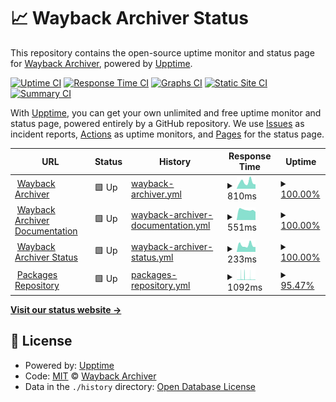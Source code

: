 # 📈 Wayback Archiver Status

This repository contains the open-source uptime monitor and status page for [Wayback Archiver](https://wabarc.eu.org), powered by [Upptime](https://github.com/upptime/upptime).

[![Uptime CI](https://github.com/wabarc/status/workflows/Uptime%20CI/badge.svg)](https://github.com/wabarc/status/actions?query=workflow%3A%22Uptime+CI%22)
[![Response Time CI](https://github.com/wabarc/status/workflows/Response%20Time%20CI/badge.svg)](https://github.com/wabarc/status/actions?query=workflow%3A%22Response+Time+CI%22)
[![Graphs CI](https://github.com/wabarc/status/workflows/Graphs%20CI/badge.svg)](https://github.com/wabarc/status/actions?query=workflow%3A%22Graphs+CI%22)
[![Static Site CI](https://github.com/wabarc/status/workflows/Static%20Site%20CI/badge.svg)](https://github.com/wabarc/status/actions?query=workflow%3A%22Static+Site+CI%22)
[![Summary CI](https://github.com/wabarc/status/workflows/Summary%20CI/badge.svg)](https://github.com/wabarc/status/actions?query=workflow%3A%22Summary+CI%22)

With [Upptime](https://upptime.js.org), you can get your own unlimited and free uptime monitor and status page, powered entirely by a GitHub repository. We use [Issues](https://github.com/wabarc/status/issues) as incident reports, [Actions](https://github.com/wabarc/status/actions) as uptime monitors, and [Pages](https://demo.upptime.js.org) for the status page.

<!--start: status pages-->
<!-- This summary is generated by Upptime (https://github.com/upptime/upptime) -->
<!-- Do not edit this manually, your changes will be overwritten -->
<!-- prettier-ignore -->
| URL | Status | History | Response Time | Uptime |
| --- | ------ | ------- | ------------- | ------ |
| <img alt="" src="https://icons.duckduckgo.com/ip3/wabarc.eu.org.ico" height="13"> [Wayback Archiver](https://wabarc.eu.org) | 🟩 Up | [wayback-archiver.yml](https://github.com/wabarc/status/commits/HEAD/history/wayback-archiver.yml) | <details><summary><img alt="Response time graph" src="./graphs/wayback-archiver/response-time-week.png" height="20"> 810ms</summary><br><a href="https://wabarcstatus.eu.org/history/wayback-archiver"><img alt="Response time 980" src="https://img.shields.io/endpoint?url=https%3A%2F%2Fraw.githubusercontent.com%2Fwabarc%2Fstatus%2FHEAD%2Fapi%2Fwayback-archiver%2Fresponse-time.json"></a><br><a href="https://wabarcstatus.eu.org/history/wayback-archiver"><img alt="24-hour response time 544" src="https://img.shields.io/endpoint?url=https%3A%2F%2Fraw.githubusercontent.com%2Fwabarc%2Fstatus%2FHEAD%2Fapi%2Fwayback-archiver%2Fresponse-time-day.json"></a><br><a href="https://wabarcstatus.eu.org/history/wayback-archiver"><img alt="7-day response time 810" src="https://img.shields.io/endpoint?url=https%3A%2F%2Fraw.githubusercontent.com%2Fwabarc%2Fstatus%2FHEAD%2Fapi%2Fwayback-archiver%2Fresponse-time-week.json"></a><br><a href="https://wabarcstatus.eu.org/history/wayback-archiver"><img alt="30-day response time 659" src="https://img.shields.io/endpoint?url=https%3A%2F%2Fraw.githubusercontent.com%2Fwabarc%2Fstatus%2FHEAD%2Fapi%2Fwayback-archiver%2Fresponse-time-month.json"></a><br><a href="https://wabarcstatus.eu.org/history/wayback-archiver"><img alt="1-year response time 1088" src="https://img.shields.io/endpoint?url=https%3A%2F%2Fraw.githubusercontent.com%2Fwabarc%2Fstatus%2FHEAD%2Fapi%2Fwayback-archiver%2Fresponse-time-year.json"></a></details> | <details><summary><a href="https://wabarcstatus.eu.org/history/wayback-archiver">100.00%</a></summary><a href="https://wabarcstatus.eu.org/history/wayback-archiver"><img alt="All-time uptime 90.10%" src="https://img.shields.io/endpoint?url=https%3A%2F%2Fraw.githubusercontent.com%2Fwabarc%2Fstatus%2FHEAD%2Fapi%2Fwayback-archiver%2Fuptime.json"></a><br><a href="https://wabarcstatus.eu.org/history/wayback-archiver"><img alt="24-hour uptime 100.00%" src="https://img.shields.io/endpoint?url=https%3A%2F%2Fraw.githubusercontent.com%2Fwabarc%2Fstatus%2FHEAD%2Fapi%2Fwayback-archiver%2Fuptime-day.json"></a><br><a href="https://wabarcstatus.eu.org/history/wayback-archiver"><img alt="7-day uptime 100.00%" src="https://img.shields.io/endpoint?url=https%3A%2F%2Fraw.githubusercontent.com%2Fwabarc%2Fstatus%2FHEAD%2Fapi%2Fwayback-archiver%2Fuptime-week.json"></a><br><a href="https://wabarcstatus.eu.org/history/wayback-archiver"><img alt="30-day uptime 100.00%" src="https://img.shields.io/endpoint?url=https%3A%2F%2Fraw.githubusercontent.com%2Fwabarc%2Fstatus%2FHEAD%2Fapi%2Fwayback-archiver%2Fuptime-month.json"></a><br><a href="https://wabarcstatus.eu.org/history/wayback-archiver"><img alt="1-year uptime 70.48%" src="https://img.shields.io/endpoint?url=https%3A%2F%2Fraw.githubusercontent.com%2Fwabarc%2Fstatus%2FHEAD%2Fapi%2Fwayback-archiver%2Fuptime-year.json"></a></details>
| <img alt="" src="https://icons.duckduckgo.com/ip3/initium.eu.org.ico" height="13"> [Wayback Archiver Documentation](https://initium.eu.org) | 🟩 Up | [wayback-archiver-documentation.yml](https://github.com/wabarc/status/commits/HEAD/history/wayback-archiver-documentation.yml) | <details><summary><img alt="Response time graph" src="./graphs/wayback-archiver-documentation/response-time-week.png" height="20"> 551ms</summary><br><a href="https://wabarcstatus.eu.org/history/wayback-archiver-documentation"><img alt="Response time 475" src="https://img.shields.io/endpoint?url=https%3A%2F%2Fraw.githubusercontent.com%2Fwabarc%2Fstatus%2FHEAD%2Fapi%2Fwayback-archiver-documentation%2Fresponse-time.json"></a><br><a href="https://wabarcstatus.eu.org/history/wayback-archiver-documentation"><img alt="24-hour response time 444" src="https://img.shields.io/endpoint?url=https%3A%2F%2Fraw.githubusercontent.com%2Fwabarc%2Fstatus%2FHEAD%2Fapi%2Fwayback-archiver-documentation%2Fresponse-time-day.json"></a><br><a href="https://wabarcstatus.eu.org/history/wayback-archiver-documentation"><img alt="7-day response time 551" src="https://img.shields.io/endpoint?url=https%3A%2F%2Fraw.githubusercontent.com%2Fwabarc%2Fstatus%2FHEAD%2Fapi%2Fwayback-archiver-documentation%2Fresponse-time-week.json"></a><br><a href="https://wabarcstatus.eu.org/history/wayback-archiver-documentation"><img alt="30-day response time 581" src="https://img.shields.io/endpoint?url=https%3A%2F%2Fraw.githubusercontent.com%2Fwabarc%2Fstatus%2FHEAD%2Fapi%2Fwayback-archiver-documentation%2Fresponse-time-month.json"></a><br><a href="https://wabarcstatus.eu.org/history/wayback-archiver-documentation"><img alt="1-year response time 475" src="https://img.shields.io/endpoint?url=https%3A%2F%2Fraw.githubusercontent.com%2Fwabarc%2Fstatus%2FHEAD%2Fapi%2Fwayback-archiver-documentation%2Fresponse-time-year.json"></a></details> | <details><summary><a href="https://wabarcstatus.eu.org/history/wayback-archiver-documentation">100.00%</a></summary><a href="https://wabarcstatus.eu.org/history/wayback-archiver-documentation"><img alt="All-time uptime 99.48%" src="https://img.shields.io/endpoint?url=https%3A%2F%2Fraw.githubusercontent.com%2Fwabarc%2Fstatus%2FHEAD%2Fapi%2Fwayback-archiver-documentation%2Fuptime.json"></a><br><a href="https://wabarcstatus.eu.org/history/wayback-archiver-documentation"><img alt="24-hour uptime 100.00%" src="https://img.shields.io/endpoint?url=https%3A%2F%2Fraw.githubusercontent.com%2Fwabarc%2Fstatus%2FHEAD%2Fapi%2Fwayback-archiver-documentation%2Fuptime-day.json"></a><br><a href="https://wabarcstatus.eu.org/history/wayback-archiver-documentation"><img alt="7-day uptime 100.00%" src="https://img.shields.io/endpoint?url=https%3A%2F%2Fraw.githubusercontent.com%2Fwabarc%2Fstatus%2FHEAD%2Fapi%2Fwayback-archiver-documentation%2Fuptime-week.json"></a><br><a href="https://wabarcstatus.eu.org/history/wayback-archiver-documentation"><img alt="30-day uptime 100.00%" src="https://img.shields.io/endpoint?url=https%3A%2F%2Fraw.githubusercontent.com%2Fwabarc%2Fstatus%2FHEAD%2Fapi%2Fwayback-archiver-documentation%2Fuptime-month.json"></a><br><a href="https://wabarcstatus.eu.org/history/wayback-archiver-documentation"><img alt="1-year uptime 98.59%" src="https://img.shields.io/endpoint?url=https%3A%2F%2Fraw.githubusercontent.com%2Fwabarc%2Fstatus%2FHEAD%2Fapi%2Fwayback-archiver-documentation%2Fuptime-year.json"></a></details>
| <img alt="" src="https://icons.duckduckgo.com/ip3/wabarcstatus.eu.org.ico" height="13"> [Wayback Archiver Status](https://wabarcstatus.eu.org) | 🟩 Up | [wayback-archiver-status.yml](https://github.com/wabarc/status/commits/HEAD/history/wayback-archiver-status.yml) | <details><summary><img alt="Response time graph" src="./graphs/wayback-archiver-status/response-time-week.png" height="20"> 233ms</summary><br><a href="https://wabarcstatus.eu.org/history/wayback-archiver-status"><img alt="Response time 272" src="https://img.shields.io/endpoint?url=https%3A%2F%2Fraw.githubusercontent.com%2Fwabarc%2Fstatus%2FHEAD%2Fapi%2Fwayback-archiver-status%2Fresponse-time.json"></a><br><a href="https://wabarcstatus.eu.org/history/wayback-archiver-status"><img alt="24-hour response time 170" src="https://img.shields.io/endpoint?url=https%3A%2F%2Fraw.githubusercontent.com%2Fwabarc%2Fstatus%2FHEAD%2Fapi%2Fwayback-archiver-status%2Fresponse-time-day.json"></a><br><a href="https://wabarcstatus.eu.org/history/wayback-archiver-status"><img alt="7-day response time 233" src="https://img.shields.io/endpoint?url=https%3A%2F%2Fraw.githubusercontent.com%2Fwabarc%2Fstatus%2FHEAD%2Fapi%2Fwayback-archiver-status%2Fresponse-time-week.json"></a><br><a href="https://wabarcstatus.eu.org/history/wayback-archiver-status"><img alt="30-day response time 367" src="https://img.shields.io/endpoint?url=https%3A%2F%2Fraw.githubusercontent.com%2Fwabarc%2Fstatus%2FHEAD%2Fapi%2Fwayback-archiver-status%2Fresponse-time-month.json"></a><br><a href="https://wabarcstatus.eu.org/history/wayback-archiver-status"><img alt="1-year response time 277" src="https://img.shields.io/endpoint?url=https%3A%2F%2Fraw.githubusercontent.com%2Fwabarc%2Fstatus%2FHEAD%2Fapi%2Fwayback-archiver-status%2Fresponse-time-year.json"></a></details> | <details><summary><a href="https://wabarcstatus.eu.org/history/wayback-archiver-status">100.00%</a></summary><a href="https://wabarcstatus.eu.org/history/wayback-archiver-status"><img alt="All-time uptime 99.53%" src="https://img.shields.io/endpoint?url=https%3A%2F%2Fraw.githubusercontent.com%2Fwabarc%2Fstatus%2FHEAD%2Fapi%2Fwayback-archiver-status%2Fuptime.json"></a><br><a href="https://wabarcstatus.eu.org/history/wayback-archiver-status"><img alt="24-hour uptime 100.00%" src="https://img.shields.io/endpoint?url=https%3A%2F%2Fraw.githubusercontent.com%2Fwabarc%2Fstatus%2FHEAD%2Fapi%2Fwayback-archiver-status%2Fuptime-day.json"></a><br><a href="https://wabarcstatus.eu.org/history/wayback-archiver-status"><img alt="7-day uptime 100.00%" src="https://img.shields.io/endpoint?url=https%3A%2F%2Fraw.githubusercontent.com%2Fwabarc%2Fstatus%2FHEAD%2Fapi%2Fwayback-archiver-status%2Fuptime-week.json"></a><br><a href="https://wabarcstatus.eu.org/history/wayback-archiver-status"><img alt="30-day uptime 100.00%" src="https://img.shields.io/endpoint?url=https%3A%2F%2Fraw.githubusercontent.com%2Fwabarc%2Fstatus%2FHEAD%2Fapi%2Fwayback-archiver-status%2Fuptime-month.json"></a><br><a href="https://wabarcstatus.eu.org/history/wayback-archiver-status"><img alt="1-year uptime 98.90%" src="https://img.shields.io/endpoint?url=https%3A%2F%2Fraw.githubusercontent.com%2Fwabarc%2Fstatus%2FHEAD%2Fapi%2Fwayback-archiver-status%2Fuptime-year.json"></a></details>
| <img alt="" src="https://icons.duckduckgo.com/ip3/repo.wabarc.eu.org.ico" height="13"> [Packages Repository](https://repo.wabarc.eu.org/) | 🟩 Up | [packages-repository.yml](https://github.com/wabarc/status/commits/HEAD/history/packages-repository.yml) | <details><summary><img alt="Response time graph" src="./graphs/packages-repository/response-time-week.png" height="20"> 1092ms</summary><br><a href="https://wabarcstatus.eu.org/history/packages-repository"><img alt="Response time 1178" src="https://img.shields.io/endpoint?url=https%3A%2F%2Fraw.githubusercontent.com%2Fwabarc%2Fstatus%2FHEAD%2Fapi%2Fpackages-repository%2Fresponse-time.json"></a><br><a href="https://wabarcstatus.eu.org/history/packages-repository"><img alt="24-hour response time 478" src="https://img.shields.io/endpoint?url=https%3A%2F%2Fraw.githubusercontent.com%2Fwabarc%2Fstatus%2FHEAD%2Fapi%2Fpackages-repository%2Fresponse-time-day.json"></a><br><a href="https://wabarcstatus.eu.org/history/packages-repository"><img alt="7-day response time 1092" src="https://img.shields.io/endpoint?url=https%3A%2F%2Fraw.githubusercontent.com%2Fwabarc%2Fstatus%2FHEAD%2Fapi%2Fpackages-repository%2Fresponse-time-week.json"></a><br><a href="https://wabarcstatus.eu.org/history/packages-repository"><img alt="30-day response time 1109" src="https://img.shields.io/endpoint?url=https%3A%2F%2Fraw.githubusercontent.com%2Fwabarc%2Fstatus%2FHEAD%2Fapi%2Fpackages-repository%2Fresponse-time-month.json"></a><br><a href="https://wabarcstatus.eu.org/history/packages-repository"><img alt="1-year response time 1200" src="https://img.shields.io/endpoint?url=https%3A%2F%2Fraw.githubusercontent.com%2Fwabarc%2Fstatus%2FHEAD%2Fapi%2Fpackages-repository%2Fresponse-time-year.json"></a></details> | <details><summary><a href="https://wabarcstatus.eu.org/history/packages-repository">95.47%</a></summary><a href="https://wabarcstatus.eu.org/history/packages-repository"><img alt="All-time uptime 99.75%" src="https://img.shields.io/endpoint?url=https%3A%2F%2Fraw.githubusercontent.com%2Fwabarc%2Fstatus%2FHEAD%2Fapi%2Fpackages-repository%2Fuptime.json"></a><br><a href="https://wabarcstatus.eu.org/history/packages-repository"><img alt="24-hour uptime 92.19%" src="https://img.shields.io/endpoint?url=https%3A%2F%2Fraw.githubusercontent.com%2Fwabarc%2Fstatus%2FHEAD%2Fapi%2Fpackages-repository%2Fuptime-day.json"></a><br><a href="https://wabarcstatus.eu.org/history/packages-repository"><img alt="7-day uptime 95.47%" src="https://img.shields.io/endpoint?url=https%3A%2F%2Fraw.githubusercontent.com%2Fwabarc%2Fstatus%2FHEAD%2Fapi%2Fpackages-repository%2Fuptime-week.json"></a><br><a href="https://wabarcstatus.eu.org/history/packages-repository"><img alt="30-day uptime 95.93%" src="https://img.shields.io/endpoint?url=https%3A%2F%2Fraw.githubusercontent.com%2Fwabarc%2Fstatus%2FHEAD%2Fapi%2Fpackages-repository%2Fuptime-month.json"></a><br><a href="https://wabarcstatus.eu.org/history/packages-repository"><img alt="1-year uptime 99.58%" src="https://img.shields.io/endpoint?url=https%3A%2F%2Fraw.githubusercontent.com%2Fwabarc%2Fstatus%2FHEAD%2Fapi%2Fpackages-repository%2Fuptime-year.json"></a></details>

<!--end: status pages-->

[**Visit our status website →**](https://wabarcstatus.eu.org/)

## 📄 License

- Powered by: [Upptime](https://github.com/upptime/upptime)
- Code: [MIT](./LICENSE) © [Wayback Archiver](https://wabarc.eu.org)
- Data in the `./history` directory: [Open Database License](https://opendatacommons.org/licenses/odbl/1-0/)
